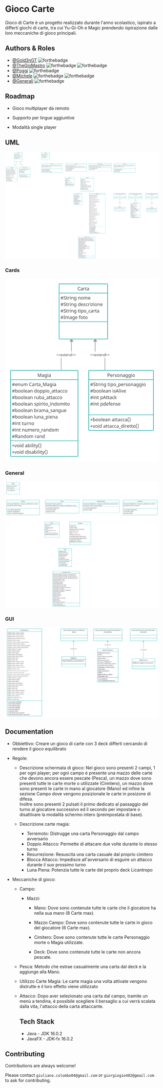 
# Gioco Carte

Gioco di Carte è un progetto realizzato durante l'anno scolastico, ispirato a differti giochi di carte, tra cui Yu-Gi-Oh e Magic prendendo ispirazione dalle loro meccaniche di gioco principali.


## Authors & Roles

- [@Gold3nGT](https://www.github.com/gold3ngt) ![forthebadge](https://img.shields.io/badge/Class:-Player,%20Campo,%20Gioco-red?style=flat-square)
- [@TheGioMastro](https://www.github.com/thegiomastro)  ![forthebadge](https://img.shields.io/badge/Class:-Main-red?style=flat-square) ![forthebadge](https://img.shields.io/badge/Other:-GUI-blue?style=flat-square)
- [@Poggi](https://www.github.com/poggi19) ![forthebadge](https://img.shields.io/badge/Class:-Carta,%20Magia,%20Personaggio-red?style=flat-square)
- [@Michele](https://www.github.com/celox56) ![forthebadge](https://img.shields.io/badge/Class:-MazzoCampo,%20Cimitero,%20Mazzo-red?style=flat-square) ![forthebadge](https://img.shields.io/badge/Other:-Grafica_Carte-blue?style=flat-square)
- [@Generali](https://www.github.com/perimetro) ![forthebadge](https://img.shields.io/badge/Class:-Descrizione,%20Deck,%20Mano-red?style=flat-square)

## Roadmap

- Gioco multiplayer da remoto

- Supporto per lingue aggiuntive

- Modalità single player

## UML
![alt text](https://github.com/TheGioMastro/Game_Card/blob/main/UML/UML_Progetto_gioco_carte.png?raw=true)

### Cards
![alt text](https://github.com/TheGioMastro/Game_Card/blob/main/UML/Carte_UML.png?raw=true)
### General
![alt text](https://github.com/TheGioMastro/Game_Card/blob/main/UML/Generale_UML.png?raw=true)
### GUI
![alt text](https://github.com/TheGioMastro/Game_Card/blob/main/UML/Grafica_UML.png?raw=true)

## Documentation

- Obbiettivo:
  Creare un gioco di carte con 3 deck differti cercando di rendere il gioco equilibrato
  
- Regole:
  - Descrizione schermata di gioco:
      Nel gioco sono presenti 2 campi, 1 per ogni player; per ogni campo è presente una mazzo delle carte che devono ancora essere pescate (Pesca), un mazzo dove sono       presenti tutte le carte morte o utilizzate (Cimitero), un mazzo dove sono presenti le carte in mano al giocatore (Mano) ed infine la sezione Campo dove vengono         posizionate le carte in posizone di difesa.<br>
      Inoltre sono presenti 2 pulsati il primo dedicato al passaggio del turno al giocatore successivo ed il secondo per impostare o disattivare la modalità schermo         intero (preimpostata di base).
      
  - Descrizione carte magia:
      - Terremoto:
          Distrugge una carta Personaggio dal campo avversario
      - Doppio Attacco:
          Permette di attacare due volte durante lo stesso turno
      - Resurrezione:
          Resuscita una carta casuale dal proprio cimitero
      - Blocca Attacco:
          Impedisce all'avversario di esguire un attacco durante il suo prossimo turno
      - Luna Piena:
          Potenzia tutte le carte del proprio deck Licantropo

- Meccaniche di gioco:
  - Campo:
    - Mazzi:
      - Mano:
        Dove sono contenute tutte le carte che il giocatore ha nella sua mano (8 Carte max).
        
      - Mazzo Campo:
        Dove sono contenute tutte le carte in gioco del giocatore (6 Carte max).
        
      - Cimitero:
        Dove sono contenute tutte le carte Personaggio morte o Magia utilizzate.
        
      - Deck:
        Dove sono contenute tutte le carte non ancora pescate.
        
  - Pesca:
    Metodo che estrae casualmente una carta dal deck e la aggiunge alla Mano.
    
  - Utilizzo Carte Magia:
    Le carte magia una volta attivate vengono distrutte e il loro effetto viene utilizzato 
    
  - Attacco:
    Dopo aver selezionato una carta dal campo, tramite un menù a tendina, è possibile scegliere il bersaglio a cui verrà scalata dalla vita, l'attacco della carta         attaccante.
    
    ## Tech Stack

      - Java - JDK 16.0.2 
      - JavaFX - JDK-fx 16.0.2



## Contributing

Contributions are always welcome!

Please contact `giuliano.colombo04@gmail.com` or `giorgiogio402@gmail.com`
to ask for contributing.

